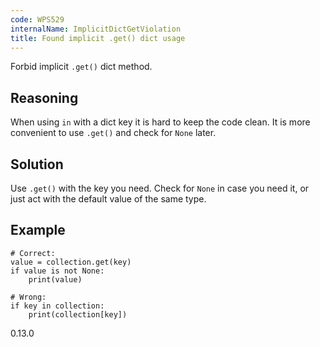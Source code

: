 ```yaml
---
code: WPS529
internalName: ImplicitDictGetViolation
title: Found implicit .get() dict usage
---
```


Forbid implicit `.get()` dict method.

## Reasoning
When using `in` with a dict key it is hard to keep the code clean.
It is more convenient to use `.get()` and check for `None` later.

## Solution
Use `.get()` with the key you need. Check for `None` in case you
need it, or just act with the default value of the same type.

## Example

    # Correct:
    value = collection.get(key)
    if value is not None:
        print(value)
    
    # Wrong:
    if key in collection:
        print(collection[key])

<div class="versionadded">

0.13.0

</div>